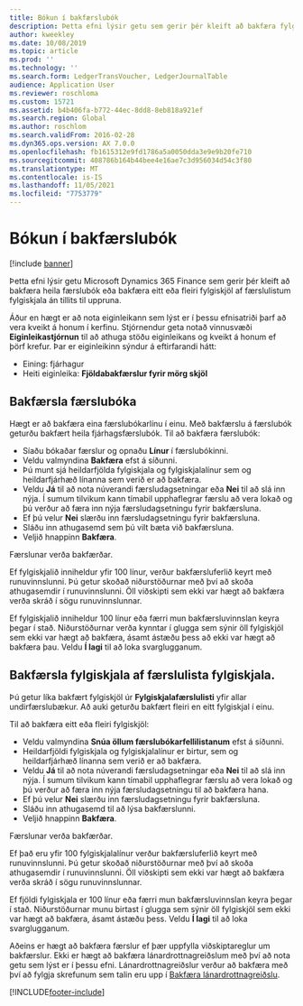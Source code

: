 ```yaml
---
title: Bókun í bakfærslubók
description: Þetta efni lýsir getu sem gerir þér kleift að bakfæra fylgiskjöl af færslulista fylgiskjala eða úr fjárhagsfærslubókum.
author: kweekley
ms.date: 10/08/2019
ms.topic: article
ms.prod: ''
ms.technology: ''
ms.search.form: LedgerTransVoucher, LedgerJournalTable
audience: Application User
ms.reviewer: roschloma
ms.custom: 15721
ms.assetid: b4b406fa-b772-44ec-8dd8-8eb818a921ef
ms.search.region: Global
ms.author: roschlom
ms.search.validFrom: 2016-02-28
ms.dyn365.ops.version: AX 7.0.0
ms.openlocfilehash: fb1615312e9fd1786a5a0050dda3e9e9b20fe710
ms.sourcegitcommit: 408786b164b44bee4e16ae7c3d956034d54c3f80
ms.translationtype: MT
ms.contentlocale: is-IS
ms.lasthandoff: 11/05/2021
ms.locfileid: "7753779"
---
```

# <a name="reverse-journal-posting"></a>Bókun í bakfærslubók

[!include [banner](../includes/banner.md)]

Þetta efni lýsir getu Microsoft Dynamics 365 Finance sem gerir þér kleift að bakfæra heila færslubók eða bakfæra eitt eða fleiri fylgiskjöl af færslulistum fylgiskjala án tillits til uppruna. 

Áður en hægt er að nota eiginleikann sem lýst er í þessu efnisatriði þarf að vera kveikt á honum í kerfinu. Stjórnendur geta notað vinnusvæði **Eiginleikastjórnun** til að athuga stöðu eiginleikans og kveikt á honum ef þörf krefur. Þar er eiginleikinn sýndur á eftirfarandi hátt:
 - Eining: fjárhagur
 - Heiti eiginleika: **Fjöldabakfærslur fyrir mörg skjöl**

## <a name="reversing-journals"></a>Bakfærsla færslubóka

Hægt er að bakfæra eina færslubókarlínu í einu. Með bakfærslu á færslubók geturðu bakfært heila fjárhagsfærslubók. Til að bakfæra færslubók: 

- Síaðu bókaðar færslur og opnaðu **Línur** í færslubókinni.
- Veldu valmyndina **Bakfæra** efst á síðunni.
- Þú munt sjá heildarfjölda fylgiskjala og fylgiskjalalínur sem og heildarfjárhæð línanna sem verið er að bakfæra.
- Veldu **Já** til að nota núverandi færsludagsetningar eða **Nei** til að slá inn nýja. Í sumum tilvikum kann tímabil upphaflegrar færslu að vera lokað og þú verður að færa inn nýja færsludagsetningu fyrir bakfærsluna.
- Ef þú velur **Nei** slærðu inn færsludagsetningu fyrir bakfærsluna. 
- Sláðu inn athugasemd sem þú vilt bæta við bakfærsluna.
- Veljið hnappinn **Bakfæra**.

Færslunar verða bakfærðar. 

Ef fylgiskjalið inniheldur yfir 100 línur, verður bakfærsluferlið keyrt með runuvinnslunni. Þú getur skoðað niðurstöðurnar með því að skoða athugasemdir í runuvinnslunni. Öll viðskipti sem ekki var hægt að bakfæra verða skráð í sögu runuvinnslunnar.

Ef fylgiskjalið inniheldur 100 línur eða færri mun bakfærsluvinnslan keyra þegar í stað. Niðurstöðurnar verða kynntar í glugga sem sýnir öll fylgiskjöl sem ekki var hægt að bakfæra, ásamt ástæðu þess að ekki var hægt að bakfæra þau. Veldu **Í lagi** til að loka svarglugganum.

## <a name="reversing-vouchers-from-the-voucher-transaction-list"></a>Bakfærsla fylgiskjala af færslulista fylgiskjala. 

Þú getur líka bakfært fylgiskjöl úr **Fylgiskjalafærslulisti** yfir allar undirfærslubækur. Að auki geturðu bakfært fleiri en eitt fylgiskjal í einu. 

Til að bakfæra eitt eða fleiri fylgiskjöl: 

- Veldu valmyndina **Snúa öllum færslubókarfellilistanum** efst á síðunni.
- Heildarfjöldi fylgiskjala og fylgiskjalalínur er birtur, sem og heildarfjárhæð línanna sem verið er að bakfæra.
- Veldu **Já** til að nota núverandi færsludagsetningar eða **Nei** til að slá inn nýja. Í sumum tilvikum kann tímabil upphaflegrar færslu að vera lokað og þú verður að færa inn nýja færsludagsetningu til að bakfæra hana.
- Ef þú velur **Nei** slærðu inn færsludagsetningu fyrir bakfærsluna. 
- Sláðu inn athugasemd til að lýsa bakfærslunni.
- Veljið hnappinn **Bakfæra**.

Færslunar verða bakfærðar. 

Ef það eru yfir 100 fylgiskjalalínur verður bakfærsluferlið keyrt með runuvinnslunni. Þú getur skoðað niðurstöðurnar með því að skoða athugasemdir í runuvinnslunni. Öll viðskipti sem ekki var hægt að bakfæra verða skráð í sögu runuvinnslunnar.

Ef fjöldi fylgiskjala er 100 línur eða færri mun bakfærsluvinnslan keyra þegar í stað. Niðurstöðurnar munu birtast í glugga sem sýnir öll fylgiskjöl sem ekki var hægt að bakfæra, ásamt ástæðu þess. Veldu **Í lagi** til að loka svarglugganum.

Aðeins er hægt að bakfæra færslur ef þær uppfylla viðskiptareglur um bakfærslur. Ekki er hægt að bakfæra lánardrottnagreiðslum með því að nota getu sem lýst er í þessu efni. Lánardrottnagreiðslur verður að bakfæra með því að fylgja skrefunum sem talin eru upp í [Bakfæra lánardrottnagreiðslu](../accounts-payable/reverse-vendor-payment.md).



[!INCLUDE[footer-include](../../includes/footer-banner.md)]
